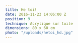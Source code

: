 ```yaml
---
title: He toi!
date: 2016-11-23 14:06:00 Z
position: 9
technique: Acrylique sur toile
dimensions: 80 x 60 cm
photo: "/uploads/hetoi_hd.jpg"
---
```



